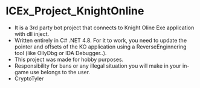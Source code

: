 # ICEx_Project_KnightOnline
* It is a 3rd party bot project that connects to Knight Oline Exe application with dll inject. 
* Written entirely in C# .NET 4.8. For it to work, you need to update the pointer and offsets of the KO application using a ReverseEnginnering tool (like OllyDbg or IDA Debugger..).
* This project was made for hobby purposes.
* Responsibility for bans or any illegal situation you will make in your in-game use belongs to the user.
* CryptoTyler
